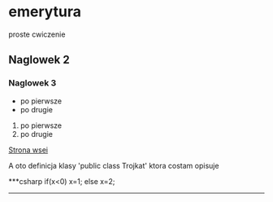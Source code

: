 # emerytura
proste cwiczenie

## Naglowek 2

### Naglowek 3

* po pierwsze
* po drugie

1. po pierwsze
2. po drugie

[Strona wsei](http://wsei.edu.pl)

A oto definicja klasy 'public class Trojkat' ktora costam opisuje

***csharp
if(x<0)
x=1;
else
x=2;
***


